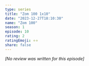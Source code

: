 ```yaml
---
type: series
title: "Zom 100 1x10"
date: "2023-12-27T18:10:30"
name: "Zom 100"
season: 1
episode: 10
rating: 2
ratingEmoji: ⭐️⭐️
share: false
---
```


_[No review was written for this episode]_
